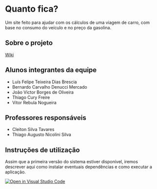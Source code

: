 # Quanto fica?
Um site feito para ajudar com os cálculos de uma viagem de carro, com base no consumo do veículo e no preço da gasolina. 

## Sobre o projeto

[Wiki](https://github.com/cefetmg-2022-psi-g2/wiki/wiki)

## Alunos integrantes da equipe

* Luís Felipe Teixeira Dias Brescia
* Bernardo Carvalho Denucci Mercado
* João Victor Borges de Oliveira
* Thiago Cury Freire
* Vitor Rebula Nogueira

## Professores responsáveis

* Cleiton Silva Tavares
* Thiago Augusto Nicolini Silva

## Instruções de utilização
Assim que a primeira versão do sistema estiver disponível, iremos descrever aqui como instalar eventuais dependências e como executar a aplicação.

[![Open in Visual Studio Code](https://classroom.github.com/assets/open-in-vscode-c66648af7eb3fe8bc4f294546bfd86ef473780cde1dea487d3c4ff354943c9ae.svg)](https://classroom.github.com/online_ide?assignment_repo_id=10649877&assignment_repo_type=AssignmentRepo)
